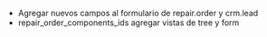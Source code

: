 - Agregar nuevos campos al formulario de repair.order y crm.lead
- repair_order_components_ids agregar vistas de tree y form
